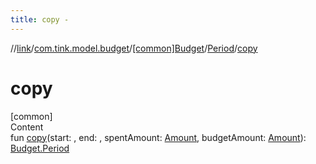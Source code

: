 ```yaml
---
title: copy -
---
```

//[link](../../../index.md)/[com.tink.model.budget](../../index.md)/[[common]Budget](../index.md)/[Period](index.md)/[copy](copy.md)



# copy  
[common]  
Content  
fun [copy](copy.md)(start: <ERROR CLASS>, end: <ERROR CLASS>, spentAmount: [Amount](../../../com.tink.model.misc/[common]-amount/index.md), budgetAmount: [Amount](../../../com.tink.model.misc/[common]-amount/index.md)): [Budget.Period](index.md)  



